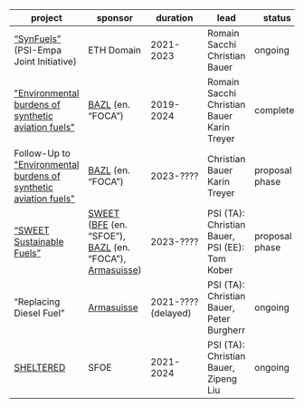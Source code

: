 | **project**                                                                                                                                                        | **sponsor**                                                                                                                                                                                                                                                                              | **duration**        | **lead**                                         | **status**     | **comments**                                                                                                                                                                                                                                                               |
| ------------------------------------------------------------------------------------------------------------------------------------------------------------------ | ---------------------------------------------------------------------------------------------------------------------------------------------------------------------------------------------------------------------------------------------------------------------------------------- | ------------------- | ------------------------------------------------ | -------------- | -------------------------------------------------------------------------------------------------------------------------------------------------------------------------------------------------------------------------------------------------------------------------- |
| [“SynFuels”](https://www.psi.ch/en/ta/synfuels-psi-empa-joint-initiative) (PSI-Empa Joint Initiative)                                                              | ETH Domain                                                                                                                                                                                                                                                                               | 2021-2023           | Romain Sacchi<br>Christian Bauer                 | ongoing        |                                                                                                                                                                                                                                                                            |
| ["Environmental burdens of synthetic aviation fuels"](https://www.psi.ch/en/ta/environmental-burdens-of-synthetic-aviation-fuels)                                  | [BAZL](https://www.bazl.admin.ch/bazl/en/home.html) (en. “FOCA”)                                                                                                                                                                                                                         | 2019-2024           | Romain Sacchi<br>Christian Bauer<br>Karin Treyer | completed      |                                                                                                                                                                                                                                                                            |
| Follow-Up to ["Environmental burdens of synthetic aviation fuels"](https://www.psi.ch/en/ta/environmental-burdens-of-synthetic-aviation-fuels)                     | [BAZL](https://www.bazl.admin.ch/bazl/en/home.html) (en. “FOCA”)                                                                                                                                                                                                                         | 2023-????           | Christian Bauer<br>Karin Treyer                  | proposal phase | focus on [Synhelion](https://synhelion.com/)                                                                                                                                                                                                                               |
| [“SWEET Sustainable Fuels”](https://www.bfe.admin.ch/bfe/en/home/research-and-cleantech/funding-program-sweet/calls-for-proposals-overview/sweet-call-2-2022.html) | [SWEET](https://www.bfe.admin.ch/bfe/en/home/research-and-cleantech/funding-program-sweet/sweet-overview.html) ([BFE](https://www.bfe.admin.ch/bfe/en/home.html) (en. “SFOE”), [BAZL](https://www.bazl.admin.ch/bazl/en/home.html) (en. “FOCA”), [Armasuisse](https://www.ar.admin.ch/)) | 2023-????           | PSI (TA): Christian Bauer, PSI (EE): Tom Kober   | proposal phase | [https://docs.google.com/document/d/1TKh1GfDS8kJVeS1-kamC0lrCwkSNB7eC/edit?usp=sharing&ouid=115357873033659010863&rtpof=true&sd=true](https://docs.google.com/document/d/1TKh1GfDS8kJVeS1-kamC0lrCwkSNB7eC/edit?usp=sharing&ouid=115357873033659010863&rtpof=true&sd=true) |
| “Replacing Diesel Fuel”                                                                                                                                            | [Armasuisse](https://www.ar.admin.ch/)                                                                                                                                                                                                                                                   | 2021-???? (delayed) | PSI (TA): Christian Bauer, Peter Burgherr        | ongoing        | TA only has consultancy role, lead is ENE (Serge Biollaz)                                                                                                                                                                                                                  |
| [SHELTERED](https://www.psi.ch/en/lea/projects/sheltered-sustainable-chemical-transport-fuels-for-switzerland)                                                     | SFOE                                                                                                                                                                                                                                                                                     | 2021-2024           | PSI (TA): Christian Bauer, Zipeng Liu            | ongoing        |                                                                                                                                                                                                                                                                            |